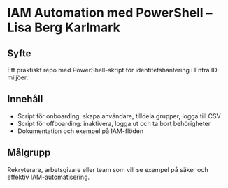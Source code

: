 # IAM Automation med PowerShell – Lisa Berg Karlmark

## Syfte
Ett praktiskt repo med PowerShell-skript för identitetshantering i Entra ID-miljöer.

## Innehåll
- Script för onboarding: skapa användare, tilldela grupper, logga till CSV
- Script för offboarding: inaktivera, logga ut och ta bort behörigheter
- Dokumentation och exempel på IAM-flöden

## Målgrupp
Rekryterare, arbetsgivare eller team som vill se exempel på säker och effektiv IAM-automatisering.
